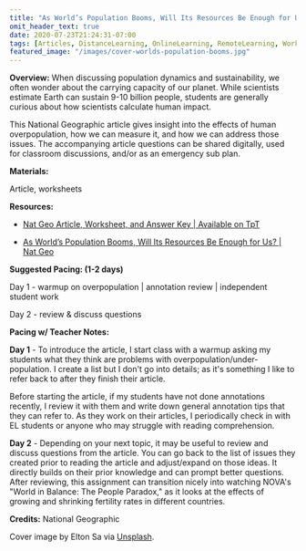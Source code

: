 ```yaml
---
title: "As World’s Population Booms, Will Its Resources Be Enough for Us? | Article & Sub Plan"
omit_header_text: true
date: 2020-07-23T21:24:31-07:00
tags: [Articles, DistanceLearning, OnlineLearning, RemoteLearning, Worksheets, Ecology]
featured_image: "/images/cover-worlds-population-booms.jpg"
---
```


**Overview:** When discussing population dynamics and sustainability, we often wonder about the carrying capacity of our planet. While scientists estimate Earth can sustain 9-10 billion people, students are generally curious about how scientists calculate human impact.

This National Geographic article gives insight into the effects of human overpopulation, how we can measure it, and how we can address those issues. The accompanying article questions can be shared digitally, used for classroom discussions, and/or as an emergency sub plan.

**Materials:**

Article, worksheets

**Resources:**

- [Nat Geo Article, Worksheet, and Answer Key | Available on TpT](https://www.teacherspayteachers.com/Product/As-Worlds-Population-Booms-Will-Its-Resources-Be-Enough-Article-Sub-Plan-5814952)

- [As World’s Population Booms, Will Its Resources Be Enough for Us? | Nat Geo](https://www.nationalgeographic.com/news/2014/9/140920-population-11billion-demographics-anthropocene/)

**Suggested Pacing: (1-2 days)**

Day 1 - warmup on overpopulation | annotation review | independent student work

Day 2 - review & discuss questions

**Pacing w/ Teacher Notes:**

**Day 1** - To introduce the article, I start class with a warmup asking my students what they think are problems with overpopulation/under-population. I create a list but I don't go into details; as it's something I like to refer back to after they finish their article.

Before starting the article, if my students have not done annotations recently, I review it with them and write down general annotation tips that they can refer to. As they work on their articles, I periodically check in with EL students or anyone who may struggle with reading comprehension.

**Day 2** - Depending on your next topic, it may be useful to review and discuss questions from the article. You can go back to the list of issues they created prior to reading the article and adjust/expand on those ideas. It directly builds on their prior knowledge and can prompt better questions. After reviewing, this assignment can transition nicely into watching NOVA's "World in Balance: The People Paradox," as it looks at the effects of growing and shrinking fertility rates in different countries.

**Credits:** National Geographic

Cover image by Elton Sa via [Unsplash](https://unsplash.com/photos/people-walking-on-street-during-daytime-rzOLXJPRNqE).
